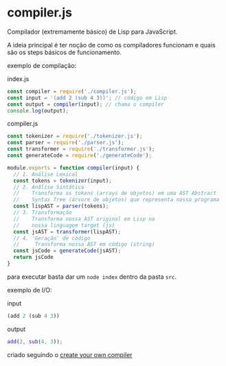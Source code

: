 # compiler.js

Compilador (extremamente básico) de Lisp para JavaScript.

A ideia principal é ter noção de como os compiladores funcionam e quais são os
steps básicos de funcionamento.

exemplo de compilação:

index.js
```js
const compiler = require('./compiler.js');
const input = '(add 2 (sub 4 3))'; // código em Lisp
const output = compiler(input); // chama o compiler
console.log(output);
```

compiler.js
```js
const tokenizer = require('./tokenizer.js');
const parser = require('./parser.js');
const transformer = require('./transformer.js');
const generateCode = require('./generateCode');

module.exports = function compiler(input) {
  // 1. Análise Lexical
  const tokens = tokenizer(input);
  // 2. Análise Sintática
  //    Transforma os tokens (arrays de objetos) em uma AST Abstract
  //    Syntax Tree (árvore de objetos) que representa nosso programa
  const lispAST = parser(tokens);
  // 3. Transformação
  //    Transforma nossa AST original em Lisp na
  //    nossa linguagem target (js)
  const jsAST = transformer(lispAST);
  // 4. 'Geração' de código
  //     Transforma nossa AST em código (string)
  const jsCode = generateCode(jsAST);
  return jsCode
}
```

para executar basta dar um `node index` dentro da pasta `src`.

exemplo de I/O:

input
```lisp
(add 2 (sub 4 3))
```

output
```js
add(2, sub(4, 3));
```

criado seguindo o [create your own compiler](https://citw.dev/tutorial/create-your-own-compiler)
